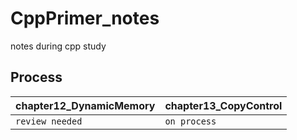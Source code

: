 # CppPrimer_notes

notes during cpp study

## Process

| chapter12_DynamicMemory | chapter13_CopyControl |
| ------------------------| ----------------------|
| `review needed` | `on process` |
